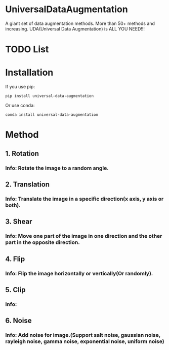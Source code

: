 # UniversalDataAugmentation
A giant set of data augmentation methods. More than 50+ methods and increasing. UDA(Universal Data Augmentation) is ALL YOU NEED!!!
# TODO List

# Installation
If you use pip:
```
pip install universal-data-augmentation
```
Or use conda:
```
conda install universal-data-augmentation
```
# Method
## 1. Rotation
### Info: Rotate the image to a random angle.
## 2. Translation
### Info: Translate the image in a specific direction(x axis, y axis or both).
## 3. Shear
### Info: Move one part of the image in one direction and the other part in the opposite direction.
## 4. Flip
### Info: Flip the image horizontally or vertically(Or randomly).
## 5. Clip
### Info: 
## 6. Noise
### Info: Add noise for image.(Support salt noise, gaussian noise, rayleigh noise, gamma noise, exponential noise, uniform noise)
